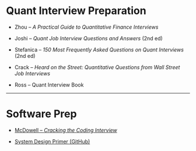 # Quant Interview Preparation
- Zhou – *A Practical Guide to Quantitative Finance Interviews*
  
- Joshi – *Quant Job Interview Questions and Answers* (2nd ed)  

- Stefanica – *150 Most Frequently Asked Questions on Quant Interviews* (2nd ed)  

- Crack – *Heard on the Street: Quantitative Questions from Wall Street Job Interviews*  

- Ross – Quant Interview Book

---

# Software Prep

- [McDowell – *Cracking the Coding Interview*](https://www.crackingthecodinginterview.com/)  

- [System Design Primer (GitHub)](https://github.com/shashank88/system_design)  
